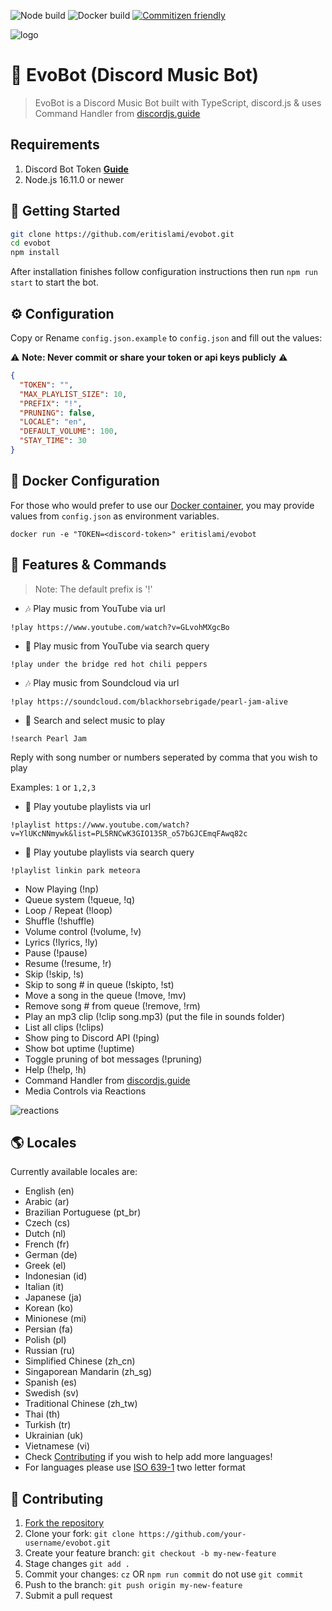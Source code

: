 ![Node build](https://github.com/eritislami/evobot/actions/workflows/node.yml/badge.svg)
![Docker build](https://github.com/eritislami/evobot/actions/workflows/docker.yml/badge.svg)
[![Commitizen friendly](https://img.shields.io/badge/commitizen-friendly-brightgreen.svg)](http://commitizen.github.io/cz-cli/)

![logo](https://repository-images.githubusercontent.com/186841818/8aa95700-7730-11e9-84be-e80f28520325)

# 🤖 EvoBot (Discord Music Bot)

> EvoBot is a Discord Music Bot built with TypeScript, discord.js & uses Command Handler from [discordjs.guide](https://discordjs.guide)
## Requirements

1. Discord Bot Token **[Guide](https://discordjs.guide/preparations/setting-up-a-bot-application.html#creating-your-bot)**
2. Node.js 16.11.0 or newer

## 🚀 Getting Started

```sh
git clone https://github.com/eritislami/evobot.git
cd evobot
npm install
```

After installation finishes follow configuration instructions then run `npm run start` to start the bot.

## ⚙️ Configuration

Copy or Rename `config.json.example` to `config.json` and fill out the values:

⚠️ **Note: Never commit or share your token or api keys publicly** ⚠️

```json
{
  "TOKEN": "",
  "MAX_PLAYLIST_SIZE": 10,
  "PREFIX": "!",
  "PRUNING": false,
  "LOCALE": "en",
  "DEFAULT_VOLUME": 100,
  "STAY_TIME": 30
}
```

## 🐬 Docker Configuration

For those who would prefer to use our [Docker container](https://hub.docker.com/repository/docker/eritislami/evobot), you may provide values from `config.json` as environment variables.

```shell
docker run -e "TOKEN=<discord-token>" eritislami/evobot
```

## 📝 Features & Commands

> Note: The default prefix is '!'
- 🎶 Play music from YouTube via url

`!play https://www.youtube.com/watch?v=GLvohMXgcBo`

- 🔎 Play music from YouTube via search query

`!play under the bridge red hot chili peppers`

- 🎶 Play music from Soundcloud via url

`!play https://soundcloud.com/blackhorsebrigade/pearl-jam-alive`

- 🔎 Search and select music to play

`!search Pearl Jam`

Reply with song number or numbers seperated by comma that you wish to play

Examples: `1` or `1,2,3`

- 📃 Play youtube playlists via url

`!playlist https://www.youtube.com/watch?v=YlUKcNNmywk&list=PL5RNCwK3GIO13SR_o57bGJCEmqFAwq82c`

- 🔎 Play youtube playlists via search query

`!playlist linkin park meteora`

- Now Playing (!np)
- Queue system (!queue, !q)
- Loop / Repeat (!loop)
- Shuffle (!shuffle)
- Volume control (!volume, !v)
- Lyrics (!lyrics, !ly)
- Pause (!pause)
- Resume (!resume, !r)
- Skip (!skip, !s)
- Skip to song # in queue (!skipto, !st)
- Move a song in the queue (!move, !mv)
- Remove song # from queue (!remove, !rm)
- Play an mp3 clip (!clip song.mp3) (put the file in sounds folder)
- List all clips (!clips)
- Show ping to Discord API (!ping)
- Show bot uptime (!uptime)
- Toggle pruning of bot messages (!pruning)
- Help (!help, !h)
- Command Handler from [discordjs.guide](https://discordjs.guide/)
- Media Controls via Reactions

![reactions](https://i.imgur.com/9S7Omf9.png)

## 🌎 Locales

Currently available locales are:

- English (en)
- Arabic (ar)
- Brazilian Portuguese (pt_br)
- Czech (cs)
- Dutch (nl)
- French (fr)
- German (de)
- Greek (el)
- Indonesian (id)
- Italian (it)
- Japanese (ja)
- Korean (ko)
- Minionese (mi)
- Persian (fa)
- Polish (pl)
- Russian (ru)
- Simplified Chinese (zh_cn)
- Singaporean Mandarin (zh_sg)
- Spanish (es)
- Swedish (sv)
- Traditional Chinese (zh_tw)
- Thai (th)
- Turkish (tr)
- Ukrainian (uk)
- Vietnamese (vi)
- Check [Contributing](#-contributing) if you wish to help add more languages!
- For languages please use [ISO 639-1](https://en.wikipedia.org/wiki/List_of_ISO_639-1_codes) two letter format

## 🤝 Contributing

1. [Fork the repository](https://github.com/eritislami/evobot/fork)
2. Clone your fork: `git clone https://github.com/your-username/evobot.git`
3. Create your feature branch: `git checkout -b my-new-feature`
4. Stage changes `git add .`
5. Commit your changes: `cz` OR `npm run commit` do not use `git commit`
6. Push to the branch: `git push origin my-new-feature`
7. Submit a pull request
